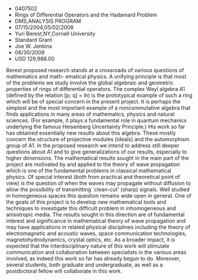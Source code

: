 
* 0407502
* Rings of Differential Operators and the Hadamard Problem
* DMS,ANALYSIS PROGRAM
* 07/15/2004,05/02/2008
* Yuri Berest,NY,Cornell University
* Standard Grant
* Joe W. Jenkins
* 06/30/2009
* USD 129,988.00

Berest proposed research stands at a crossroads of various questions of
mathematics and math- ematical physics. A unifying principle is that most of the
problems we study involve the global algebraic and geometric properties of rings
of differential operators. The complex Weyl algebra A1 (defined by the relation
[p; q] = ih) is the prototypical example of such a ring which will be of special
concern in the present project. It is perhaps the simplest and the most
important example of a noncommutative algebra that finds applications in many
areas of mathematics, physics and natural sciences. (For example, it plays a
fundamental role in quantum mechanics underlying the famous Heisenberg
Uncertainty Principle.) His work so far has obtained essentially new results
about this algebra. These mostly concern the structure of projective modules
(ideals) and the automorphism group of A1. In the proposed research we intend to
address still deeper questions about A1 and to give generalizations of our
results, especially to higher dimensions. The mathematical results sought in the
main part of the project are motivated by and applied to the theory of wave
propagation which is one of the fundamental problems in classical mathematical
physics. Of special interest (both from practical and theoretical point of view)
is the question of when the waves may propagate without diffusion to allow the
possibility of transmitting `clean-cut' (sharp) signals. Well studied in
homogeneous spaces this question remains wide open in general. One of the goals
of this project is to develop new mathematical tools and techniques to
investigate this difficult problem in inhomogeneous and anisotropic media. The
results sought in this direction are of fundamental interest and significance in
mathematical theory of wave propagation and may have applications in related
physical disciplines including the theory of electromagnetic and acoustic waves,
space communication technologies, magnetohydrodynamics, crystal optics, etc. As
a broader impact, it is expected that the interdisciplinary nature of this work
will stimulate communication and collaboration between specialists in the
various areas involved, as indeed this work so far has already begun to do.
Moreover, several students, both graduate and undergraduate, as well as a
postdoctoral fellow will collaborate in this work.



